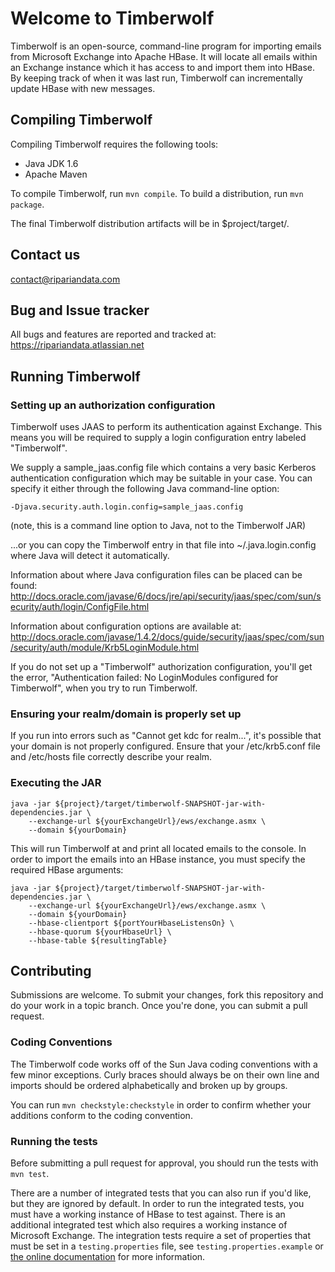 # Welcome to Timberwolf

Timberwolf is an open-source, command-line program for importing emails from
Microsoft Exchange into Apache HBase. It will locate all emails within an
Exchange instance which it has access to and import them into HBase. By
keeping track of when it was last run, Timberwolf can incrementally update
HBase with new messages.

## Compiling Timberwolf

Compiling Timberwolf requires the following tools:

* Java JDK 1.6
* Apache Maven

To compile Timberwolf, run `mvn compile`.
To build a distribution, run `mvn package`.

The final Timberwolf distribution artifacts will be in $project/target/.

## Contact us

contact@ripariandata.com

## Bug and Issue tracker

All bugs and features are reported and tracked at:
<https://ripariandata.atlassian.net>

## Running Timberwolf

### Setting up an authorization configuration

Timberwolf uses JAAS to perform its authentication against Exchange. This
means you will be required to supply a login configuration entry labeled
"Timberwolf".

We supply a sample_jaas.config file which contains a very basic Kerberos
authentication configuration which may be suitable in your case. You can
specify it either through the following Java command-line option:

    -Djava.security.auth.login.config=sample_jaas.config

(note, this is a command line option to Java, not to the Timberwolf JAR)

...or you can copy the Timberwolf entry in that file into ~/.java.login.config
where Java will detect it automatically.

Information about where Java configuration files can be placed can be found:
<http://docs.oracle.com/javase/6/docs/jre/api/security/jaas/spec/com/sun/security/auth/login/ConfigFile.html>

Information about configuration options are available at:
<http://docs.oracle.com/javase/1.4.2/docs/guide/security/jaas/spec/com/sun/security/auth/module/Krb5LoginModule.html>

If you do not set up a "Timberwolf" authorization configuration, you'll get
the error, "Authentication failed: No LoginModules configured for Timberwolf",
when you try to run Timberwolf.

### Ensuring your realm/domain is properly set up

If you run into errors such as "Cannot get kdc for realm...", it's possible
that your domain is not properly configured. Ensure that your /etc/krb5.conf
file and /etc/hosts file correctly describe your realm.

### Executing the JAR

    java -jar ${project}/target/timberwolf-SNAPSHOT-jar-with-dependencies.jar \
        --exchange-url ${yourExchangeUrl}/ews/exchange.asmx \
        --domain ${yourDomain}

This will run Timberwolf at and print all located emails to the console. In
order to import the emails into an HBase instance, you must specify the
required HBase arguments:

    java -jar ${project}/target/timberwolf-SNAPSHOT-jar-with-dependencies.jar \
        --exchange-url ${yourExchangeUrl}/ews/exchange.asmx \
        --domain ${yourDomain}
        --hbase-clientport ${portYourHbaseListensOn} \
        --hbase-quorum ${yourHbaseUrl} \
        --hbase-table ${resultingTable}

## Contributing

Submissions are welcome. To submit your changes, fork this repository and do
your work in a topic branch. Once you're done, you can submit a pull request.

### Coding Conventions

The Timberwolf code works off of the Sun Java coding conventions with a few
minor exceptions. Curly braces should always be on their own line and imports
should be ordered alphabetically and broken up by groups.

You can run `mvn checkstyle:checkstyle` in order to confirm whether your
additions conform to the coding convention.

### Running the tests

Before submitting a pull request for approval, you should run the tests with `mvn test`.

There are a number of integrated tests that you can also run if you'd like,
but they are ignored by default. In order to run the integrated tests, you
must have a working instance of HBase to test against.
There is an additional integrated test which also requires a working instance
of Microsoft Exchange.
The integration tests require a set of properties that must be set in a
`testing.properties` file, see `testing.properties.example` or [the online
documentation](https://github.com/RiparianData/Timberwolf/wiki/Running-the-tests)
for more information.
